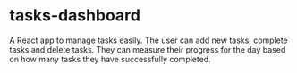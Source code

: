 # tasks-dashboard
A React app to manage tasks easily. The user can add new tasks, complete tasks and delete tasks. They can measure their progress for the day based on how many tasks they have successfully completed.
